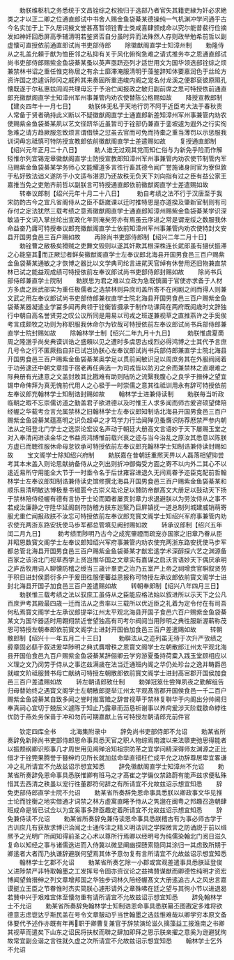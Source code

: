 <!-- { "loadSidebar": true } -->
　　勅朕维枢机之务悉统于文昌铨综之权独归于选部乃者官失其籍吏縁为奸必求絶类之才以正二卿之位通直郎试中书舍人赐金鱼袋綦某德操纯一气机渊冲学问通乎古今名实加于上下久居词掖文誉甚髙暂领铨曹士类咸喜肆颁成命以究尔能昔裴行俭摘发如神奸回悉屏高季辅清明若鉴贤否自分虽时异而法殊然人存则政举勉希前哲以副虚懐可直授依前通直郎试尚书吏部侍郎
　　除徽猷阁直学士知漳州制
　　勅隆侍从之礼盖允頼于猷为恤臣邻之私抑有关于风化俯徇急难之请式推务夲之恩通直郎试尚书吏部侍郎赐紫金鱼袋綦某蚤以英声亟跻迩列才适世用文为国华领选部铨综之烦兼禁林书诏之重任惟克称居之有余士靡滞淹服清明于藻鉴辞知体要嘉润色于丝纶方资许国之忠遽诉陟冈之戚矜其来奏固所重违峻内阁之宠名付龙溪之便郡裒彼原隰孔懐既遂于尔私惠兹闾阎共理毋忘于予治伫闻报政之敏归副前席之思可特授依前通直郎充徽猷阁直学士知漳州军州事兼管内劝农使替陈公格赐如故
　　降授宣教郎制【建炎四年十一月七日】
　　勅朕体无私于天地行罚不阿于近臣考大法于春秋责人常备于贤者确持此义断以不疑徽猷阁直学士通直郎新差知漳州军州事兼管内劝农使赐紫金鱼袋綦某夙以艺文径跻华近虽暂司于铨部仍兼直于銮坡遽为遐外之行实徇急难之请方趋厥服忽致烦言谓借牍之愆虽去官而可免而持橐之重当薄罚以示惩服我训词毋忘祗慎可特防授宣教郎依前徽猷阁直学士差遣赐如故
　　复授通直郎制【绍兴元年正月二十八日】
　　勅人谁无过观其党而知仁俗与为新免乎险而作解矧惟尔列宜锡宠章徽猷阁直学士防授宣教郎知漳州军州事兼管内劝农使节制管内军马赐紫金鱼袋綦某学务师心文能耀道多言徃行畜其德令闻广誉施诸身同官为寮但敦于私好致法诎义遂防于小文适布湛恩乃还故秩无负天下刘向指有过之臣有益公家王嘉推当免之吏勉齐前哲以副朕言可特授通直郎依前徽猷阁直学士差遣赐如故
　　转奉议郎制【绍兴元年十月二十八日】
　　勅自考绩之法不行于汉唐至于我宋防酌古今之宜凡省阁侍从之臣不繇嵗课以迁时推特恩是亦道揆及肇新官制则有司存付之定法犹然三载考绩之意焉徽猷阁直学士通直郎知漳州赐紫金鱼袋綦某学识深敏溢于文词入掌丝纶出宣政化年则淹矣劳亦有焉虽云序进之常是谓宠绥之数服我休命益奋乃庸可特授奉议郎充徽猷阁直学士依前知漳州军州事兼管内劝农使特封文安县开国男食邑三百户赐如故
　　再除尚书吏部侍郎制【绍兴二年二月十日】
　　勅铨曹之敝极矣猾贼之吏舞文毁则以遂其奸欺其根深株连长貮郎虽有擿伏振滞之心能窒其而正厥愆者鲜矣徽猷阁直学士左奉议郎北海县开国男食邑三百户赐紫金鱼袋綦某通敏之才恢博之器比以文学典司纶言进貮天官绰有休誉用还旧物兼直禁林已试之能益观成绩可特授依前左奉议郎试尚书吏部侍郎封赐如故
　　除尚书兵部侍郎兼直学士院制
　　勅朕思为君之难以立政为急既慎圗于官使亦求备于人材方多虞之辰武部实为重任极儒者之选禁林则异庶司盖所寄不在闲剧之间而得人则兼文武之用左奉议郎试尚书吏部侍郎兼权直学士院北海县开国男食邑三百户赐紫金鱼袋綦某器凝逺业学冨多闻再典领于铨衡皆摄承于制作功课简在两府既阅歳时文辞独行中朝自高名誉贤劳之叹公议所同是用易以司戎之班遂兼视草之直推燕许之手奚俟考言成颇牧之功则为称职服我休命尔为钦哉可特授依前左奉议郎试尚书兵部侍郎兼直学士院封赐如故
　　除翰林学士制【绍兴二年九月十九日】
　　勅朕惟虞夏啇周之隆邈乎尚矣典谟训诰之盛頼以见之遭时多虞思古成烈必得鸿博之士其代予言庶几号令之行不匿厥指自非已试岂协朕心左奉议郎试尚书兵部侍郎兼直学士院北海县开国男食邑三百户赐紫金鱼袋綦某奥学足以贯前闻敏识足以周庶务其在外服阀阅着于功劳逮还中朝文章擅于宿老再任典选一为司戎皆以防刃之余而兼禁林之直艰难之际典册有光逮意之文盖封敖其比戡难有助则陆防之流繄我腹心之良孚于搢绅之望宜锡申命俾拜为真无愧前代用人之心极于一时崇儒之意其徃祗训用永有辞可特授依前左奉议郎充翰林学士知制诰封赐如故
　　翰林学士进兼侍读制
　　勅朕毎当听政临朝之暇不忘崇儒访道之勤盖君子欲进德以及时惟王人求多闻而师古爰咨硕望俾陪经幄之华载考佥言允属禁林之旧翰林学士左奉议郎知制诰北海县开国男食邑三百户赐紫金鱼袋綦某蕴髙明之识负超卓之才笃学力行洽闻殚见蚤膺识防荐厯禁严参内朝法从之班登北门学士之选崇论宏议名声动于朝廷大册高文言语妙于天下屡赐玉堂之对入奉清闲进读金华之书益资鸿博惟前载兴衰之迹与当今治乱之原汝其悉意以陈朕方虚已而聴徃服休命母怠钦承可特授依前左奉议郎充翰林学士知制诰兼侍读封赐如故
　　宝文阁学士除知绍兴府制
　　勅朕嘉在昔朝廷重熈天畀以人磊落相望抑尝考其本末盖入则论思献纳备侍从之列出则折冲御侮受方面之寄不以内外二其心不以逺近易所守用能全大节于一时埀令名于后世雍容进退久无间焉眷予迩臣克配前哲翰林学士左奉议郎知制诰兼侍读史馆修撰北海县开国男食邑三百户赐紫金鱼袋綦某和顺乐易清明敏达博极羣书韫匮今古崇义竑论足以賛防帝猷髙文大册足以鼓动天下扬于禁林陪侍经幄有德有言协于士论而廼者屡贡封章力求退避朕以为劳汝侍从之事不若成汝廉静之守陞华延阁剖符防稽方朕东廵繄乃巨屛镇抚一道总制列城建威销萌寄服尤重伫闻报政朕不汝忘可特授依前左奉议郎充寳文阁学士知绍兴军府事兼管内劝农使充两浙东路安抚使马歩军都总管填见阙封赐如故
　　转承议郎制【绍兴五年闰二月九日】
　　勅考绩而陟明乃古今之成宪肇禋而疏宠亦国家之旧章乃眷从臣并昭恩数寳文阁学士左奉议郎知绍兴军府事兼管内劝农使充两浙东路安抚使马步军都总管北海县开国男食邑三百户赐紫金鱼袋綦某才猷宏逺学术深醇探六艺之渊源备百家之该洽北门视草西学上贤岂惟华国之文章实有嘉谋之启沃言语妙天下偶厌承明之庐岳牧用词人聊懐防稽之绶当三歳计羣吏之治乃五室严上帝之祠增贲官聨叙贤劳于积日进封侯爵衍多户于爰田徃服便蕃益思报称可特授左承议郎依前寳文阁学士进封北海县开国子加食邑三百户差遣赐如故
　　转朝奉郎制【绍兴八年四月三日】
　　勅朕惟三载考绩之法以驭庶工虽侍从之臣能应格法始以叙进所以示天下之公凡百庶尹考其殿最四歳一迁而法从之贵率以三载所以优近臣之礼着为定令付在有司吾何私焉寳文阁学士左承议郎提举江州太平观北海县开国子食邑六百户赐紫金鱼袋綦某文为国华器适时用翺翔禁近誉望独高有司考尔阀阅当用陟明之典徃服新渥蕲称茂恩可特授左朝奉郎依前寳文阁学士进封开国伯加食邑三百户差遣赐如故
　　转朝散郎制【绍兴十一年五月二十三日】
　　勅聨法从之迩列虽无待于次升严攷绩之彛章固必繇于叙进爰举陟明之典式膺增秩之恩寳文阁学士左朝散郎江州太平观北海县开国伯食邑九百户赐紫金鱼袋綦某辞俪卿云学穷游夏蚤持荷槖入践玉堂顾相应以义理之文乃闵劳于侍从之事迄兹满歳在法当迁通班内阁之华仍处珍台之逸并畴爵邑就峻文阶祗服賛书母亡献纳可特授左朝散郎依前寳文阁学士进封髙宻郡开国侯加食邑三百户差遣赐如故
　　转左朝请郎致仕制
　　勅弹冠筮仕尝殚夙夜之勤解组告归母替始终之遇寳文阁学士左朝散郎提举江州太平观髙宻郡开国侯食邑一千二百户赐紫金鱼袋綦某自致多闻之誉时推富赡之辞昔视草于禁林复聨华于内阁出分帅阃归奉真祠心宜切于兢辰义遽陈于知止乃露章而沥恳祈谢事以养疴爰涉天阶载敭命綍徃优防于燕处务保啬于冲和勿药可期嘉猷上告可特授左朝请郎充前件官















　　钦定四库全书
　　北海集附录中
　　辞免尚书吏部侍郎不允诏
　　勅某省所奏辞免新除尚书吏部侍郎恩命事具悉天官之职人物综焉南渡以来法隳吏弛思得能者以振颓纲卿识照事几才周世用见阃殚洽知祖宗防革之宜学问精深得师友渊源之正比借才于铨筦果腾誉于簮绅灼见所长就加兹命举直错枉伫成平允之功辞尊居卑宜畧谦冲之礼所请宜不允故兹诏示想宜知悉
　　辞免徽猷阁直学士知漳州不允诏
　　勅某省所奏辞免恩命事具悉朕惟卿有班马之才髙崔之学徧仪禁路蔚有能声兹求便私殊惜其去西清之秩虽以宠行徃董郡符何辞之有所请宜不允故兹诏示想宜知悉
　　辞免吏部侍郎直学士院不允诏
　　勅某省所奏辞免恩命事具悉朕以卿政事文华见推士论而铨衡之地实借通才词禁之林方虚寓直睠予侍从之隽邈在闽粤之邦趣召造朝肆班成命是皆已试佥以为宜奚事多辞亟趣定着所请宜不允故兹诏示想宜知悉
　　辞免兼侍读不允诏
　　勅某省所奏辞免兼侍读恩命事具悉朕稽古有为事必师古学于古训庶几有获故求博识洽闻之士通传注之精义明诂训之学探微言之防诵説于前以缉熈予之光明广所闻知得前圣之心术以尊所行焉卿以经明号为纯儒染翰北门阅日滋久复命以知经之事与诸儒迭进而入侍冀以微显阐幽探赜索隐同其涂归一其虑致所期于卿逺者大者而乃执谦辞避朕何望焉其体予意勿复有言所请宜不允故兹诏示想宜知悉
　　翰林学士乞郡不允诏
　　勅某省所奏乞除一小郡或宫观差遣事具悉朕延登俊乂进陟禁严非特取翰墨之工发挥号令固亦资议论之益禆賛谋猷而卿德性纯明才资宏博闻望耸搢绅之列文章增邦国之华独步词林久陪经幄髙文大册逺追古人之风忠言嘉谟挺立王臣之节眷惟时杰实简朕心遽形请外之章殊咈在廷之望与其徇小节以进退曷若賛中兴于艰难宜体至懐勿重有请所请宜不允故兹诏示想宜知悉
　　辞免翰林学士不允诏
　　勅某省所奏辞免翰林学士知制诰恩命事具悉朕纂丕图戡定多难将欲德意志虑鬯达乎斯民盖在号令文章皷动乎当世翰墨之选兹惟难哉以卿学穷本原文备体要代予述作亦既有年再职于卿曹复兼官于辞禁演纶滋久摛藻益工报淮南之书卿其视草而遣矣下山东之诏民将扶杖而聨之肆加即拜之恩示朕亲擢之意奚为逊避犹徇故常宜副佥谐之言徃就久虚之次所请宜不允故兹诏示想宜知悉
　　翰林学士乞外不允诏
